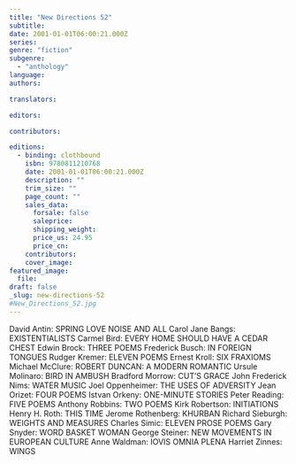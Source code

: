 ```yaml
---
title: "New Directions 52"
subtitle:
date: 2001-01-01T06:00:21.000Z
series:
genre: "fiction"
subgenre:
  - "anthology"
language:
authors:

translators:

editors:

contributors:

editions:
  - binding: clothbound
    isbn: 9780811210768
    date: 2001-01-01T06:00:21.000Z
    description: ""
    trim_size: ""
    page_count: ""
    sales_data:
      forsale: false
      saleprice:
      shipping_weight:
      price_us: 24.95
      price_cn:
    contributors:
    cover_image:
featured_image:
  file:
draft: false
_slug: new-directions-52
#New_Directions_52.jpg
---
```


David Antin: SPRING LOVE NOISE AND ALL Carol Jane Bangs: EXISTENTIALISTS Carmel Bird: EVERY HOME SHOULD HAVE A CEDAR CHEST Edwin Brock: THREE POEMS Frederick Busch: IN FOREIGN TONGUES Rudger Kremer: ELEVEN POEMS Ernest Kroll: SIX FRAXIOMS Michael McClure: ROBERT DUNCAN: A MODERN ROMANTIC Ursule Molinaro: BIRD IN AMBUSH Bradford Morrow: CUT’S GRACE John Frederick Nims: WATER MUSIC Joel Oppenheimer: THE USES OF ADVERSITY Jean Orizet: FOUR POEMS Istvan Orkeny: ONE-MINUTE STORIES Peter Reading: FIVE POEMS Anthony Robbins: TWO POEMS Kirk Robertson: INITIATIONS Henry H. Roth: THIS TIME Jerome Rothenberg: KHURBAN Richard Sieburgh: WEIGHTS AND MEASURES Charles Simic: ELEVEN PROSE POEMS Gary Snyder: WORD BASKET WOMAN George Steiner: NEW MOVEMENTS IN EUROPEAN CULTURE Anne Waldman: IOVIS OMNIA PLENA Harriet Zinnes: WINGS
